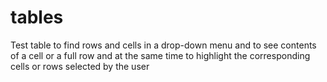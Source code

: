 # tables
Test table to find rows and cells in a drop-down menu and to see contents of a cell or a full row and at the same time to highlight the corresponding cells or rows selected by the user 

